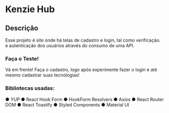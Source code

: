 # Kenzie Hub

## Descrição

Esse projeto é site onde há telas de cadastro e login, tal como verificação.\
e autenticação dos usuários através do consumo de uma API.

### Faça o Teste!

Vá em frente! Faça o cadastro, logo após experimente fazer o login e até mesmo cadastrar suas tecnologias!

### Bibliotecas usadas:

● YUP
● React Hook Form
● HookForm Resolvers
● Axios
● React Router DOM
● React Toastify
● Styled Components
● Material UI
